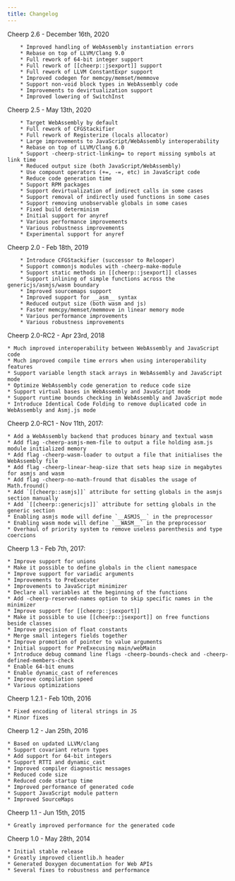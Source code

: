 ```yaml
---
title: Changelog
---
```


Cheerp 2.6 - December 16th, 2020

        * Improved handling of WebAssembly instantiation errors
        * Rebase on top of LLVM/Clang 9.0
        * Full rework of 64-bit integer support
        * Full rework of [[cheerp::jsexport]] support
        * Full rework of LLVM ConstantExpr support
        * Improved codegen for memcpy/memset/memmove
        * Support non-void block types in WebAssembly code
        * Improvements to devirtualization support
        * Improved lowering of SwitchInst

Cheerp 2.5 - May 13th, 2020

        * Target WebAssembly by default
        * Full rework of CFGStackifier
        * Full rework of Registerize (locals allocator)
        * Large improvements to JavaScript/WebAssembly interoperability
        * Rebase on top of LLVM/Clang 6.0
        * Support -cheerp-strict-linking= to report missing symbols at link time
        * Reduced output size (both JavaScript/WebAssembly)
        * Use compount operators (+=, -=, etc) in JavaScript code
        * Reduce code generation time
        * Support RPM packages
        * Support devirtualization of indirect calls in some cases
        * Support removal of indirectly used functions in some cases
        * Support removing unobservable globals in some cases
        * Fixed build determinism
        * Initial support for anyref
        * Various performance improvements
        * Various robustness improvements
        * Experimental support for anyref

Cheerp 2.0 - Feb 18th, 2019

        * Introduce CFGStackifier (successor to Relooper)
        * Support commonjs modules with -cheerp-make-module
        * Support static methods in [[cheerp::jsexport]] classes
        * Support inlining of simple functions across the genericjs/asmjs/wasm boundary
        * Improved sourcemaps support
        * Improved support for __asm__ syntax
        * Reduced output size (both wasm and js)
        * Faster memcpy/memset/memmove in linear memory mode
        * Various performance improvements
        * Various robustness improvements

Cheerp 2.0-RC2 - Apr 23rd, 2018

	* Much improved interoperability between WebAssembly and JavaScript code
	* Much improved compile time errors when using interoperability features
	* Support variable length stack arrays in WebAssembly and JavaScript mode
	* Optimize WebAssembly code generation to reduce code size
	* Support virtual bases in WebAssembly and JavaScript mode
	* Support runtime bounds checking in WebAssembly and JavaScript mode
	* Introduce Identical Code Folding to remove duplicated code in WebAssembly and Asmj.js mode

Cheerp 2.0-RC1 - Nov 11th, 2017:
	
	* Add a WebAssembly backend that produces binary and textual wasm
	* Add flag -cheerp-asmjs-mem-file to output a file holding asm.js module initialized memory
	* Add flag -cheerp-wasm-loader to output a file that initialises the WebAssembly file
	* Add flag -cheerp-linear-heap-size that sets heap size in megabytes for asmjs and wasm
	* Add flag -cheerp-no-math-fround that disables the usage of Math.fround()
	* Add `[[cheerp::asmjs]]` attribute for setting globals in the asmjs section manually
	* Add `[[cheerp::genericjs]]` attribute for setting globals in the generic section
	* Enabling asmjs mode will define `__ASMJS__` in the preprocessor
	* Enabling wasm mode will define `__WASM__` in the preprocessor
	* Overhaul of priority system to remove useless parenthesis and type coercions

Cheerp 1.3 - Feb 7th, 2017:

	* Improve support for unions
	* Make it possible to define globals in the client namespace
	* Improve support for variadic arguments
	* Improvements to PreExecuter
	* Improvements to JavaScript minimizer
	* Declare all variables at the beginning of the functions
	* Add -cheerp-reserved-names option to skip specific names in the minimizer
	* Improve support for [[cheerp::jsexport]]
	* Make it possible to use [[cheerp::jsexport]] on free functions beside classes
	* Improve precision of float constants
	* Merge small integers fields together
	* Improve promotion of pointer to value arguments
	* Initial support for PreExecusing main/webMain
	* Introduce debug command line flags -cheerp-bounds-check and -cheerp-defined-members-check
	* Enable 64-bit enums
	* Enable dynamic_cast of references	
	* Improve compilation speed
	* Various optimizations

Cheerp 1.2.1 - Feb 10th, 2016

	* Fixed encoding of literal strings in JS
	* Minor fixes

Cheerp 1.2 - Jan 25th, 2016

	* Based on updated LLVM/clang
	* Support covariant return types
	* Add support for 64-bit integers
	* Support RTTI and dynamic_cast
	* Improved compiler diagnostic messages
	* Reduced code size
	* Reduced code startup time
	* Improved performance of generated code
	* Support JavaScript module pattern
	* Improved SourceMaps

Cheerp 1.1 - Jun 15th, 2015

	* Greatly improved performance for the generated code

Cheerp 1.0 - May 28th, 2014

	* Initial stable release
	* Greatly improved clientlib.h header
	* Generated Doxygen documentation for Web APIs
	* Several fixes to robustness and performance
